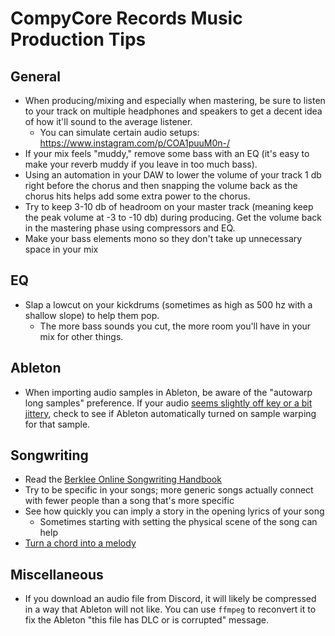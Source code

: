 # CompyCore Records Music Production Tips

## General

- When producing/mixing and especially when mastering, be sure to listen to your track on multiple headphones and speakers to get a decent idea of how it'll sound to the average listener.
	- You can simulate certain audio setups: https://www.instagram.com/p/COA1puuM0n-/
- If your mix feels "muddy," remove some bass with an EQ (it's easy to make your reverb muddy if you leave in too much bass).
- Using an automation in your DAW to lower the volume of your track 1 db right before the chorus and then snapping the volume back as the chorus hits helps add some extra power to the chorus.
- Try to keep 3-10 db of headroom on your master track (meaning keep the peak volume at -3 to -10 db) during producing. Get the volume back in the mastering phase using compressors and EQ.
- Make your bass elements mono so they don't take up unnecessary space in your mix

## EQ

- Slap a lowcut on your kickdrums (sometimes as high as 500 hz with a shallow slope) to help them pop.
	- The more bass sounds you cut, the more room you'll have in your mix for other things.

## Ableton

- When importing audio samples in Ableton, be aware of the "autowarp long samples" preference. If your audio [seems slightly off key or a bit jittery](https://www.reddit.com/r/ableton/comments/caywxv/weird_stuttering_on_imported_mp3_files/), check to see if Ableton automatically turned on sample warping for that sample.

## Songwriting

- Read the [Berklee Online Songwriting Handbook](https://welcome.online.berklee.edu/general-download-berklee-online-songwriting-handbook.html?pid=7995&utm_source=facebook&utm_medium=social&utm_campaign=bol-gen-facebook-ad-songwriting-handbook-redoverlaytemplate-engagedvideoviewers&fbclid=PAAabaPKvZhq7sgyGS1BA2oWhuQqrgytsJN8LettVRfZrTUNSdLCCSB61eHW4_aem_AQZGzxUTZR78OkENP05MopSJhrY0IVGbNqJXlxaMIWqU2ZpaZvXCAFBIXpbu27MJ3fNkY45zlCQ487e_UvVPmrZq9kdAcxAH7zB0wzQcHAackA)
- Try to be specific in your songs; more generic songs actually connect with fewer people than a song that's more specific
- See how quickly you can imply a story in the opening lyrics of your song
	- Sometimes starting with setting the physical scene of the song can help
- [Turn a chord into a melody](https://www.tiktok.com/@monsterduckmusic/video/6957865515356294406?_d=secCgYIASAHKAESMgowjRMkdJou%2FgBTIAPekV5t14EAibHMlA8cNaNdbMXh18S%2F1OFlSihv8S32TuMnJRecGgA%3D&language=en&preview_pb=0&sec_user_id=MS4wLjABAAAAiJoE_fEBIhxA7V2IcQvaSnDO4RPKMYd4i-tABBlIVYPJWyqGqSVfePl0NrNj9BPr&share_app_id=1233&share_item_id=6957865515356294406&share_link_id=627BFBB6-C78D-44B1-8A1F-96701327E345&source=h5_m&timestamp=1620232107&tt_from=more&u_code=dgejk5ebll0ga9&user_id=6917269600455410693&utm_campaign=client_share&utm_medium=ios&utm_source=more&_r=1)

## Miscellaneous

- If you download an audio file from Discord, it will likely be compressed in a way that Ableton will not like. You can use `ffmpeg` to reconvert it to fix the Ableton "this file has DLC or is corrupted" message.
